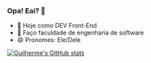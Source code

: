 ### Opa! Eai? 👋

- 🔭 Hoje como DEV Front-End
- 🌱 Faço faculdade de engenharia de software
- 😄 Pronomes: Ele/Dele

[![Guilherme's GitHub stats](https://github-readme-stats.vercel.app/api?username=guilhermeblmr)](https://github.com/anuraghazra/github-readme-stats)
